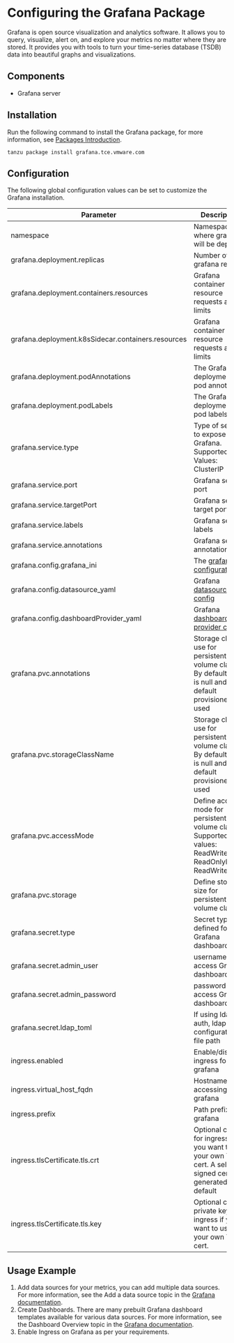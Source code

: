 # Configuring the Grafana Package

Grafana is open source visualization and analytics software. It allows you to query, visualize, alert on, and explore your metrics no matter where they are stored. It provides you with tools to turn your time-series database (TSDB) data into beautiful graphs and visualizations.

## Components

- Grafana server

## Installation
Run the following command to install the Grafana package, for more information, see [Packages Introduction](packages-intro.md).

```shell
tanzu package install grafana.tce.vmware.com
```
## Configuration

The following global configuration values can be set to customize the Grafana installation.


| Parameter                                          | Description                                                                                                                       | Type        | Default              |
|----------------------------------------------------|-----------------------------------------------------------------------------------------------------------------------------------|-------------|----------------------|
| namespace                                          | Namespace where grafana will be deployed                                                                                          | string      | grafana-addon        |
| grafana.deployment.replicas                        | Number of grafana replicas                                                                                                        | integer     | 1                    |
| grafana.deployment.containers.resources            | Grafana container resource requests and limits                                                                                    | map         | {}                   |
| grafana.deployment.k8sSidecar.containers.resources | Grafana container resource requests and limits                                                                                    | map         | {}                   |
| grafana.deployment.podAnnotations                  | The Grafana deployments pod annotations                                                                                           | map         | {}                   |
| grafana.deployment.podLabels                       | The Grafana deployments pod labels                                                                                                | map         | {}                   |
| grafana.service.type                               | Type of service to expose Grafana. Supported Values: ClusterIP                                                                    | string      | ClusterIP            |
| grafana.service.port                               | Grafana service port                                                                                                              | integer     | 80                   |
| grafana.service.targetPort                         | Grafana service target port                                                                                                       | integer     | 9093                 |
| grafana.service.labels                             | Grafana service labels                                                                                                            | map         | {}                   |
| grafana.service.annotations                        | Grafana service annotations                                                                                                       | map         | {}                   |
| grafana.config.grafana_ini                         | The [grafana configuration](https://github.com/grafana/grafana/blob/master/conf/defaults.ini)                                     | config file | grafana.ini          |
| grafana.config.datasource_yaml                     | Grafana [datasource config](https://grafana.com/docs/grafana/latest/administration/provisioning/#example-data-source-config-file) | string      | prometheus           |
| grafana.config.dashboardProvider_yaml              | Grafana [dashboard provider config](https://grafana.com/docs/grafana/latest/administration/provisioning/#dashboards)              | yaml file   | provider.yaml        |
| grafana.pvc.annotations                            | Storage class to use for persistent volume claim. By default this is null and default provisioner is used                         | string      | null                 |
| grafana.pvc.storageClassName                       | Storage class to use for persistent volume claim. By default this is null and default provisioner is used                         | string      | null                 |
| grafana.pvc.accessMode                             | Define access mode for persistent volume claim. Supported values: ReadWriteOnce, ReadOnlyMany, ReadWriteMany                      | string      | ReadWriteOnce        |
| grafana.pvc.storage                                | Define storage size for persistent volume claim                                                                                   | string      | 2Gi                  |
| grafana.secret.type                                | Secret type defined for Grafana dashboard                                                                                         | string      | Opaque               |
| grafana.secret.admin_user                          | username to access Grafana dashboard                                                                                              | string      | YWRtaW4=             |
| grafana.secret.admin_password                      | password to access Grafana dashboard                                                                                              | string      | admin                |
| grafana.secret.ldap_toml                           | If using ldap auth, ldap configuration file path                                                                                  | string      | admin                |
| ingress.enabled                                    | Enable/disable ingress for grafana                                                                                                | boolean     | true                 |
| ingress.virtual_host_fqdn                          | Hostname for accessing grafana                                                                                                    | string      | grafana.system.tanzu |
| ingress.prefix                                     | Path prefix for grafana                                                                                                           | string      | /                    |
| ingress.tlsCertificate.tls.crt                     | Optional cert for ingress if you want to use your own TLS cert. A self signed cert is generated by default                        | string      | Generated cert       |
| ingress.tlsCertificate.tls.key                     | Optional cert private key for ingress if you want to use your own TLS cert.      


## Usage Example

1. Add data sources for your metrics, you can add multiple data sources. For more information, see the Add a data source topic in the [Grafana documentation](https://grafana.com/docs/grafana/latest/datasources/add-a-data-source/).
2. Create Dashboards. There are many prebuilt Grafana dashboard templates available for various data sources. For more information, see the Dashboard Overview topic in the [Grafana documentation](https://grafana.com/grafana/dashboards).
3. Enable Ingress on Grafana as per your requirements.

